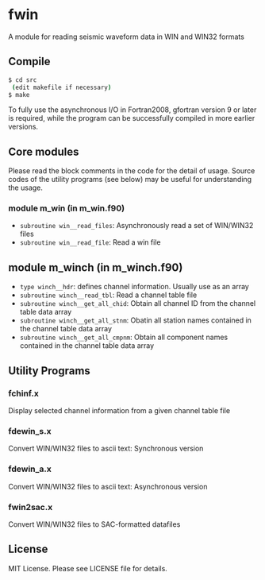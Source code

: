 # fwin

A module for reading seismic waveform data in WIN and WIN32 formats

## Compile

```bash
$ cd src
 (edit makefile if necessary)
$ make
```

To fully use the asynchronous I/O in Fortran2008, gfortran version 9 or later is required, while the program can be successfully compiled in more earlier versions.

## Core modules

Please read the block comments in the code for the detail of usage. Source codes of the utility programs (see below) may be useful for understanding the usage.

### module m_win (in m_win.f90)

- `subroutine win__read_files`: Asynchronously read a set of WIN/WIN32 files
- `subroutine win__read_file`: Read a win file

## module m_winch (in m_winch.f90)

- `type winch__hdr`: defines channel information. Usually use as an array
- `subroutine winch__read_tbl`: Read a channel table file
- `subroutine winch__get_all_chid`: Obtain all channel ID from the channel table data array
- `subroutine winch__get_all_stnm`: Obatin all station names contained in the channel table data array
- `subroutine winch__get_all_cmpnm`: Obtain all component names contained in the channel table data array

## Utility Programs

### fchinf.x

Display selected channel information from a given channel table file

### fdewin_s.x

Convert WIN/WIN32 files to ascii text: Synchronous version

### fdewin_a.x

Convert WIN/WIN32 files to ascii text: Asynchronous version

### fwin2sac.x

Convert WIN/WIN32 files to SAC-formatted datafiles

## License

MIT License. Please see LICENSE file for details.
